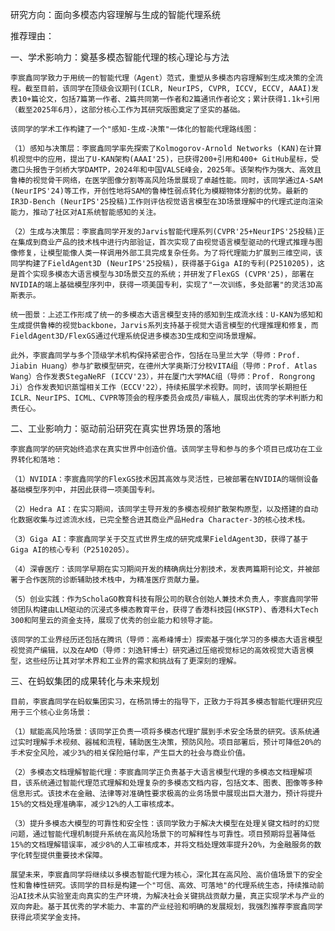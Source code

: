 研究方向：面向多模态内容理解与生成的智能代理系统

推荐理由：

一、学术影响力：奠基多模态智能代理的核心理论与方法

    李宸鑫同学致力于用统一的智能代理（Agent）范式，重塑从多模态内容理解到生成决策的全流程。截至目前，该同学在顶级会议期刊(ICLR, NeurIPS, CVPR, ICCV, ECCV, AAAI)发表10+篇论文，包括7篇第一作者、2篇共同第一作者和2篇通讯作者论文；累计获得1.1k+引用（截至2025年6月），这部分核心工作为其研究版图奠定了坚实的基础。

    该同学的学术工作构建了一个"感知-生成-决策"一体化的智能代理路线图：

    （1）感知与决策层：李宸鑫同学率先探索了Kolmogorov-Arnold Networks (KAN)在计算机视觉中的应用，提出了U-KAN架构(AAAI'25)，已获得200+引用和400+ GitHub星标，受邀口头报告于剑桥大学DAMTP，2024年和中国VALSE峰会，2025年。该架构作为强大、高效且鲁棒的视觉骨干网络，在医学图像分割等高风险场景展现了卓越性能。同时，该同学通过A-SAM (NeurIPS'24)等工作，开创性地将SAM的鲁棒性弱点转化为模糊物体分割的优势。最新的IR3D-Bench (NeurIPS'25投稿)工作则评估视觉语言模型在3D场景理解中的代理式逆向渲染能力，推动了社区对AI系统智能感知的关注。

    （2）生成与决策层：李宸鑫同学开发的Jarvis智能代理系列(CVPR'25+NeurIPS'25投稿)正在集成到商业产品的技术栈中进行内部验证，首次实现了由视觉语言模型驱动的代理式推理与图像修复，让模型能像人类一样调用外部工具完成复杂任务。为了将代理能力扩展到三维空间，该同学构建了FieldAgent3D (NeurIPS'25投稿)，获得基于Giga AI的专利(P2510205)，这是首个实现多模态大语言模型与3D场景交互的系统；并研发了FlexGS (CVPR'25)，部署在NVIDIA的端上基础模型序列中，获得一项美国专利，实现了"一次训练，多处部署"的灵活3D高斯表示。

    统一图景：上述工作形成了统一的多模态大语言模型支持的感知到生成流水线：U-KAN为感知和生成提供鲁棒的视觉backbone，Jarvis系列支持基于视觉大语言模型的代理推理和修复，而FieldAgent3D/FlexGS通过代理系统促进多模态3D生成和空间场景理解。

    此外，李宸鑫同学与多个顶级学术机构保持紧密合作，包括在马里兰大学（导师：Prof. Jiabin Huang）参与扩散模型研究，在德州大学奥斯汀分校VITA组（导师：Prof. Atlas Wang）合作发表StegaNeRF (ICCV'23），并在厦门大学MAC组（导师：Prof. Rongrong Ji）合作发表知识蒸馏相关工作（ECCV'22），持续拓展学术视野。同时，该同学长期担任ICLR、NeurIPS、ICML、CVPR等顶会的程序委员会成员/审稿人，展现出优秀的学术判断力和责任心。

二、工业影响力：驱动前沿研究在真实世界场景的落地

    李宸鑫同学的研究始终追求在真实世界中创造价值。该同学主导和参与的多个项目已成功在工业界转化和落地：

    （1）NVIDIA：李宸鑫同学的FlexGS技术因其高效与灵活性，已被部署在NVIDIA的端侧设备基础模型序列中，并因此获得一项美国专利。

    （2）Hedra AI：在实习期间，该同学主导开发的多模态视频扩散架构原型，以及搭建的自动化数据收集与过滤流水线，已完全整合进其商业产品Hedra Character-3的核心技术栈。

    （3）Giga AI：李宸鑫同学关于交互式世界生成的研究成果FieldAgent3D，获得了基于Giga AI的核心专利（P2510205）。

    （4）深睿医疗：该同学早期在实习期间开发的精确病灶分割技术，发表两篇期刊论文，并被部署于合作医院的诊断辅助技术栈中，为精准医疗贡献力量。

    （5）创业实践：作为ScholaGO教育科技有限公司的联合创始人兼技术负责人，李宸鑫同学带领团队构建由LLM驱动的沉浸式多模态教育平台，获得了香港科技园(HKSTP)、香港科大Tech 300和阿里云的资金支持，展现了优秀的创业能力和领导才能。

    该同学的工业界经历还包括在腾讯（导师：高希峰博士）探索基于强化学习的多模态大语言模型视觉资产编辑，以及在AMD（导师：刘逸轩博士）研究通过压缩视觉标记的高效视觉大语言模型，这些经历让其对学术界和工业界的需求和挑战有了更深刻的理解。

三、在蚂蚁集团的成果转化与未来规划

    目前，李宸鑫同学在蚂蚁集团实习，在杨凯博士的指导下，正致力于将其多模态智能代理研究应用于三个核心业务场景：

    （1）赋能高风险场景：该同学正负责一项将多模态代理扩展到手术安全场景的研究。该系统通过实时理解手术视频、器械和流程，辅助医生决策，预防风险。项目部署后，预计可降低20%的手术安全风险，减少3%的相关保险赔付率，产生巨大的社会与商业价值。

    （2）多模态文档理解智能代理：李宸鑫同学正负责基于大语言模型代理的多模态文档理解项目，该系统通过智能代理范式理解和处理复杂的多模态文档内容，包括文本、图表、图像等多种信息形式。该技术在金融、法律等对准确性要求极高的业务场景中展现出巨大潜力，预计将提升15%的文档处理准确率，减少12%的人工审核成本。

    （3）提升多模态大模型的可靠性和安全性：该同学致力于解决大模型在处理关键文档时的幻觉问题，通过智能代理机制提升系统在高风险场景下的可解释性与可靠性。项目预期将显著降低15%的文档理解错误率，减少8%的人工审核成本，并将文档处理效率提升20%，为金融服务的数字化转型提供重要技术保障。

    展望未来，李宸鑫同学将继续以多模态智能代理为核心，深化其在高风险、高价值场景下的安全性和鲁棒性研究。该同学的目标是构建一个"可信、高效、可落地"的代理系统生态，持续推动前沿AI技术从实验室走向真实的生产环境，为解决社会关键挑战贡献力量，真正实现学术与产业的双向奔赴。基于其优秀的学术能力、丰富的产业经验和明确的发展规划，我强烈推荐李宸鑫同学获得此项奖学金支持。

